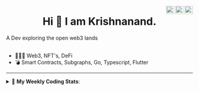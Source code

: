 <a href="https://twitter.com/incrypto32" target="_blank" rel="nofollow"><img align="right" alt="Pratik's Twitter" width="22px" src="https://cdn.jsdelivr.net/npm/simple-icons@v3/icons/twitter.svg" /></a><a href="https://www.linkedin.com/in/incrypto32" target="_blank" rel="nofollow"><img align="right" alt="Pratik's Linkdein" width="22px" src="https://cdn.jsdelivr.net/npm/simple-icons@v3/icons/linkedin.svg" /></a><a href="https://www.instagram.com/incrypto32" target="_blank" rel="nofollow"><img align="right" alt="Insta" width="22px" src="https://cdn.jsdelivr.net/npm/simple-icons@v3/icons/instagram.svg" /></a>

<center><h1> Hi 👋 I am Krishnanand. </h1></center>
A Dev exploring the open web3 lands

 <br /> 
 <br /> 

 
- 👨🏽‍💻  Web3, NFT's, DeFi
- 💣  Smart Contracts, Subgraphs, Go, Typescript, Flutter
<!-- - 🌐 Visit my [porfolio website](https://incrypt32.github.io/) for complete background and contact. -->


---


<details> 
 <summary>🤖 <b>My Weekly Coding Stats</b>: </summary>
<br>

<!--START_SECTION:waka-->

```text
TypeScript   19 hrs 38 mins  ███████████████████░░░░░░   76.50 %
JSON         2 hrs 2 mins    ██░░░░░░░░░░░░░░░░░░░░░░░   07.93 %
CSS          1 hr 9 mins     █░░░░░░░░░░░░░░░░░░░░░░░░   04.53 %
JavaScript   1 hr 3 mins     █░░░░░░░░░░░░░░░░░░░░░░░░   04.15 %
YAML         53 mins         █░░░░░░░░░░░░░░░░░░░░░░░░   03.47 %
GraphQL      21 mins         ▒░░░░░░░░░░░░░░░░░░░░░░░░   01.41 %
```

<!--END_SECTION:waka-->

</details>


